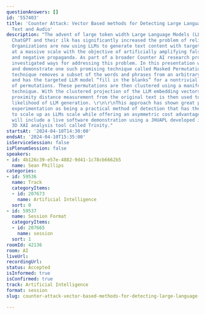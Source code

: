 ```yaml
---
questionAnswers: []
id: '557403'
title: 'Counter Attack: Vector Based methods for Detecting Large Language Model Generated
  Text and Audio'
description: "The advent of large token width Large Language Models (LLMs) such as
  ChatGPT and their ilk has significantly increased the problem of reliable detection.
  Organizations are now using LLMs to generate text content with targeted precision
  at a massive scale with the objective of artificially amplifying false narratives
  and negative propaganda. As part of a broader Counter AI research program we have
  investigated ways for addressing this problem. In this presentation we will discuss
  and demonstrate one such promising technique called Masked Permutations. \r\n\r\nThis
  technique removes a subset of the words and phrases from an arbitrary input text
  and has the targeted LLM model “fill in the blanks” for a nontrivial collection
  of permutations. These permutations are then clustered using a manifold approximation
  technique. With the clustered projection of the LLM embedding vectors in hand, a
  proximity distance measurement from the original text is then used to determine
  likelihood of LLM generation. \r\n\r\nThis approach has shown great potential in
  experimentation as being a practical method of detection that has the potential
  to scale up as LLMs scale while offering an asymmetric cost advantage. The discussion
  will include a live software demonstration using a JHUAPL developed interactive
  3D XAI analysis tool called Trinity."
startsAt: '2024-04-10T14:30:00'
endsAt: '2024-04-10T15:35:00'
isServiceSession: false
isPlenumSession: false
speakers:
- id: 4b126c39-e57e-4882-9d41-1c78cb6662b5
  name: Sean Phillips
categories:
- id: 59536
  name: Track
  categoryItems:
  - id: 207673
    name: Artificial Intelligence
  sort: 0
- id: 59537
  name: Session Format
  categoryItems:
  - id: 207665
    name: session
  sort: 1
roomId: 42136
room: AI
liveUrl: 
recordingUrl: 
status: Accepted
isInformed: true
isConfirmed: true
track: Artificial Intelligence
format: session
slug: counter-attack-vector-based-methods-for-detecting-large-language-model-generated-text-and-audio

---
```

